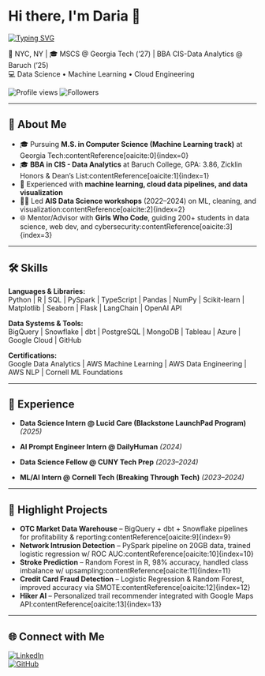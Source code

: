 # Hi there, I'm Daria 👋
[![Typing SVG](https://readme-typing-svg.demolab.com?font=Fira+Code&pause=1000&color=0CF745&width=435&lines=Data+Scientist+%7C+AI+Enthusiast;Cloud+Engineer+in+Training;Lifelong+Learner+%F0%9F%9A%80)](https://git.io/typing-svg)


📍 NYC, NY | 🎓 MSCS @ Georgia Tech (’27) | BBA CIS-Data Analytics @ Baruch (’25)  
💻 Data Science • Machine Learning • Cloud Engineering  

![Profile views](https://komarev.com/ghpvc/?username=DariaKhot&color=blue) 
![Followers](https://img.shields.io/github/followers/DariaKhot?label=Follow&style=social)  

---

## 🚀 About Me  
- 🎓 Pursuing **M.S. in Computer Science (Machine Learning track)** at Georgia Tech:contentReference[oaicite:0]{index=0}  
- 🎓 **BBA in CIS - Data Analytics** at Baruch College, GPA: 3.86, Zicklin Honors & Dean’s List:contentReference[oaicite:1]{index=1}  
- 🔭 Experienced with **machine learning, cloud data pipelines, and data visualization**  
- 🧑‍🏫 Led **AIS Data Science workshops** (2022–2024) on ML, cleaning, and visualization:contentReference[oaicite:2]{index=2}  
- 🌐 Mentor/Advisor with **Girls Who Code**, guiding 200+ students in data science, web dev, and cybersecurity:contentReference[oaicite:3]{index=3}  

---

## 🛠️ Skills  

**Languages & Libraries:**  
Python | R | SQL | PySpark | TypeScript | Pandas | NumPy | Scikit-learn | Matplotlib | Seaborn | Flask | LangChain | OpenAI API  

**Data Systems & Tools:**  
BigQuery | Snowflake | dbt | PostgreSQL | MongoDB | Tableau | Azure | Google Cloud | GitHub  

**Certifications:**  
Google Data Analytics | AWS Machine Learning | AWS Data Engineering | AWS NLP | Cornell ML Foundations

---

## 💼 Experience  

- **Data Science Intern @ Lucid Care (Blackstone LaunchPad Program)** _(2025)_

- **AI Prompt Engineer Intern @ DailyHuman** _(2024)_  

- **Data Science Fellow @ CUNY Tech Prep** _(2023–2024)_  

- **ML/AI Intern @ Cornell Tech (Breaking Through Tech)** _(2023–2024)_  

---

## 📂 Highlight Projects  

- **OTC Market Data Warehouse** – BigQuery + dbt + Snowflake pipelines for profitability & reporting:contentReference[oaicite:9]{index=9}  
- **Network Intrusion Detection** – PySpark pipeline on 20GB data, trained logistic regression w/ ROC AUC:contentReference[oaicite:10]{index=10}  
- **Stroke Prediction** – Random Forest in R, 98% accuracy, handled class imbalance w/ upsampling:contentReference[oaicite:11]{index=11}  
- **Credit Card Fraud Detection** – Logistic Regression & Random Forest, improved accuracy via SMOTE:contentReference[oaicite:12]{index=12}  
- **Hiker AI** – Personalized trail recommender integrated with Google Maps API:contentReference[oaicite:13]{index=13}  

---

## 🌐 Connect with Me  
[![LinkedIn](https://img.shields.io/badge/LinkedIn-0077B5?style=for-the-badge&logo=linkedin&logoColor=white)](https://linkedin.com/in/daria-khotunitskaya)  
[![GitHub](https://img.shields.io/badge/GitHub-100000?style=for-the-badge&logo=github&logoColor=white)](https://github.com/DariaKhot)  

